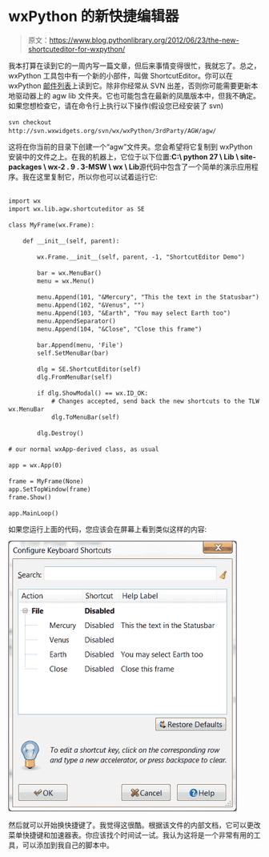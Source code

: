 # wxPython 的新快捷编辑器

> 原文：<https://www.blog.pythonlibrary.org/2012/06/23/the-new-shortcuteditor-for-wxpython/>

我本打算在读到它的一周内写一篇文章，但后来事情变得很忙，我就忘了。总之，wxPython 工具包中有一个新的小部件，叫做 ShortcutEditor。你可以在 wxPython [邮件列表](https://groups.google.com/forum/#!topic/wxpython-users/2RwGgH6jHVw)上读到它。除非你经常从 SVN 出差，否则你可能需要更新本地驱动器上的 agw lib 文件夹。它也可能包含在最新的凤凰版本中，但我不确定。如果您想检查它，请在命令行上执行以下操作(假设您已经安装了 svn)

 `svn checkout http://svn.wxwidgets.org/svn/wx/wxPython/3rdParty/AGW/agw/` 

这将在你当前的目录下创建一个“agw”文件夹。您会希望将它复制到 wxPython 安装中的文件之上。在我的机器上，它位于以下位置:**C:\ python 27 \ Lib \ site-packages \ wx-2 . 9 . 3-MSW \ wx \ Lib**源代码中包含了一个简单的演示应用程序。我在这里复制它，所以你也可以试着运行它:

```

import wx
import wx.lib.agw.shortcuteditor as SE

class MyFrame(wx.Frame):

    def __init__(self, parent):

        wx.Frame.__init__(self, parent, -1, "ShortcutEditor Demo") 

        bar = wx.MenuBar()
        menu = wx.Menu()

        menu.Append(101, "&Mercury", "This the text in the Statusbar")
        menu.Append(102, "&Venus", "")
        menu.Append(103, "&Earth", "You may select Earth too")
        menu.AppendSeparator()
        menu.Append(104, "&Close", "Close this frame")

        bar.Append(menu, 'File')
        self.SetMenuBar(bar)

        dlg = SE.ShortcutEditor(self)
        dlg.FromMenuBar(self)

        if dlg.ShowModal() == wx.ID_OK:
            # Changes accepted, send back the new shortcuts to the TLW wx.MenuBar
            dlg.ToMenuBar(self)

        dlg.Destroy()

# our normal wxApp-derived class, as usual

app = wx.App(0)

frame = MyFrame(None)
app.SetTopWindow(frame)
frame.Show()

app.MainLoop()

```

如果您运行上面的代码，您应该会在屏幕上看到类似这样的内容:

[![](img/4cfa6a61a60f89ad30ca299937ddf641.png "wxshortcuteditor.png")](https://www.blog.pythonlibrary.org/wp-content/uploads/2012/06/wxshortcuteditor.png)

然后就可以开始换快捷键了。我觉得这很酷。根据该文件的内部文档，它可以更改菜单快捷键和加速器表。你应该找个时间试一试。我认为这将是一个非常有用的工具，可以添加到我自己的脚本中。